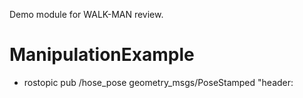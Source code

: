 Demo module for WALK-MAN review.


ManipulationExample
===============
- rostopic pub /hose_pose geometry_msgs/PoseStamped "header:

